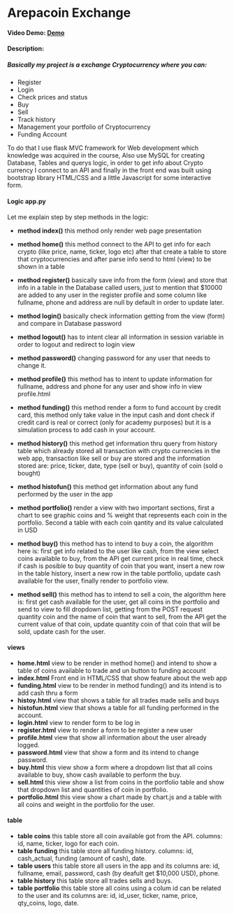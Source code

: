 # Arepacoin Exchange
#### Video Demo: [Demo](http:)
#### Description:

##### Basically my project is a exchange Cryptocurrency where you can:

* Register 
* Login
* Check prices and status 
* Buy
* Sell
* Track history
* Management your portfolio of Cryptocurrency
* Funding Account 


To do that I use flask MVC framework for Web development which knowledge was acquired in the course,
Also use MySQL for creating Database, Tables and querys logic, in order to get info about Crypto currency I connect to an API and finally in the front end was built using bootstrap library HTML/CSS and a little Javascript for some interactive form.

#### Logic app.py
Let me explain step by step methods in the logic:

- **method index()** this method only render web page presentation 

- **method home()** this method connect to the API to get info for each crypto (like price, name, ticker, logo etc) after that create a table to store that cryptocurrencies and after parse info send to html (view) to be shown in a table 

- **method register()** basically save info from the form (view) and store that info in a table in the Database called users, just to mention that $10000 are added to any user in the register profile and some column like fullname, phone and address are null by default in order to update later.

- **method login()** basically check information getting from the view (form) and compare in Database password 

- **method logout()** has to intent clear all information in session variable in order to logout and redirect to login view

- **method password()** changing password for any user that needs to change it.

- **method profile()** this method has to intent to update information for fullname, address and phone for any user and show info in view profile.html

- **method funding()** this method render a form to fund account by credit card, this method only take value in the input cash and dont check if credit card is real or correct (only for academy purposes) but it is a simulation process to add cash in your account.

- **method history()** this method get information thru query from history table which already stored all transaction with crypto currencies in the web app, transaction like sell or buy are stored and the information stored are: price, ticker, date, type (sell or buy), quantity of coin (sold o bought)


- **method histofun()** this method get information about any fund performed by the user in the app

- **method portfolio()** render a view with two important sections, first a chart to see graphic coins and % weight that represents each coin in the portfolio. Second a table with each coin qantity and its value calculated in USD

- **method buy()** this method has to intend to buy a coin, the algorithm here is:  first get info related to the user like cash, from the view select coins available to buy, from the API get current price in real time, check if cash is posible to buy quantity of coin that you want, insert a new row in the table history, insert a new row in the table portfolio, update cash available for the user, finally render to portfolio view.

- **method sell()** this method has to intend to sell a coin, the algorithm here is: first get cash available for the user, get all coins in the portfolio and send to view to fill dropdown list, getting from the POST request quantity coin and the name of coin that want to sell, from the API get the current value of that coin, update quantity coin of that coin that will be sold, update cash for the user.


#### views 

- **home.html** view to be render in method home() and intend to show a table of coins available to trade and un button to funding account
- **index.html** Front end in HTML/CSS that show feature about the web app
- **funding.html** view to be render in method funding() and its intend is to add cash thru a form
- **histoy.html** view that shows a table for all trades made sells and buys
- **histofun.html** view that shows a table for all funding performed in the account.
- **login.html** view to render form to be log in 
- **register.html** view to render a form to be register a new user
- **profile.html** view that show all information about the user already logged.
- **password.html** view that show a form and its intend to change password.
- **buy.html** this view show a form where a dropdown list that all coins available to buy, show cash available to perform the buy.
- **sell.html** this view show a list from coins in the portfolio table and show that dropdown list and quantities of coin in portfolio.
- **portfolio.html** this view show a chart made by chart.js and a table with all coins and weight in the portfolio for the user.

#### table 

- **table coins** this table store all coin available got from the API. columns: id, name, ticker, logo for each coin.
- **table funding** this table store all funding history. columns: id, cash_actual, funding (amount of cash), date.
- **table users** this table store all users in the app and its columns are: id, fullname, email, password, cash (by deafult get $10,000 USD), phone.
- **table history** this table store all trades sells and buys.
- **table portfolio** this table store all coins using a colum id can be related to the user and its columns are: id, id_user, ticker, name, price, qty_coins, logo, date.

